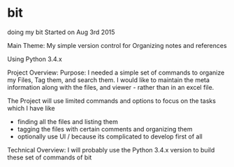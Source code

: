 # bit
doing my bit
Started on Aug 3rd 2015

Main Theme:
My simple version control for Organizing notes and references

Using Python 3.4.x

Project Overview:
Purpose: I needed a simple set of commands to organize my Files, Tag them, and search them.
I would like to maintain the meta information along with the files, and viewer - rather than in an excel file.

The Project will use limited commands and options to focus on the tasks which I have
like
- finding all the files and listing them
- tagging the files with certain comments and organizing them
- optionally use UI / because its complicated to develop first of all


Technical Overview:
I will probably use the Python 3.4.x version to build these set of commands of bit




